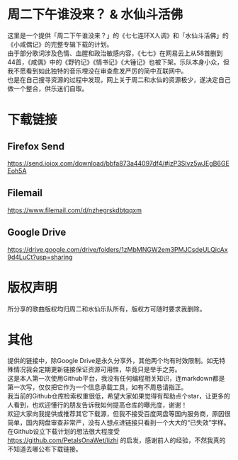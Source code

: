 # 周二下午谁没来？ & 水仙斗活佛
这里是一个提供「周二下午谁没来？」的《七七连环X人调》和「水仙斗活佛」的《小咸偶记》的完整专辑下载的计划。  
由于部分歌词涉及色情、血腥和政治敏感内容，《七七》在网易云上从58首删到44首，《咸偶》中的《野钓记》《情书记》《大锤记》也被下架。乐队本身小众，但我不愿看到如此独特的音乐埋没在审查愈发严厉的简中互联网中。  
也是在自己搜寻资源的过程中发现，网上关于周二和水仙的资源极少，遂决定自己做一个整合，供乐迷们自取。  
# 下载链接  
## Firefox Send  
https://send.ioiox.com/download/bbfa873a44097df4/#jzP3Slvz5wJEgB6GEEoh5A  
## Filemail  
https://www.filemail.com/d/nzhegrskdbtqqxm  
## Google Drive  
https://drive.google.com/drive/folders/1zMbMNGW2em3PMJCsdeULQicAx9d4LuCt?usp=sharing  
# 版权声明   
所分享的歌曲版权均归周二和水仙乐队所有，版权方可随时要求我删除。    
# 其他  
提供的链接中，除Google Drive是永久分享外，其他两个均有时效限制。如无特殊情况我会定期更新链接保证资源可用性，毕竟只是举手之劳。     
这是本人第一次使用Github平台，我没有任何编程相关知识，连markdown都是第一次写，仅仅把它作为一个信息承载工具，如有不周恳请指正。   
我当前的Github仓库检索权重很低，希望大家如果觉得有帮助点个star，让更多的人看到，也欢迎懂行的朋友告诉我如何提高仓库的曝光度，谢谢！  
欢迎大家向我提供或推荐其它下载源，但我不接受百度网盘等国内服务商，原因很简单，国内网盘审查非常严，没有人想点进链接只看到一个大大的“已失效”字样。   
在Github设立下载计划的想法很大程度受 https://github.com/PetalsOnaWet/lizhi 的启发，感谢前人的经验，不然我真的不知道去哪公布下载链接。  
